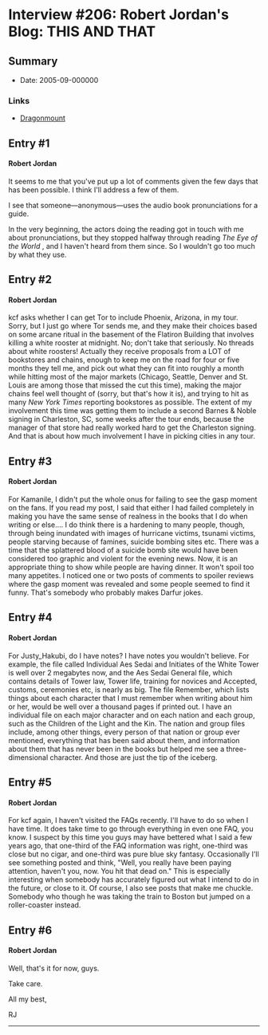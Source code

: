 # Interview #206: Robert Jordan's Blog: THIS AND THAT

## Summary

- Date: 2005-09-000000

### Links

- [Dragonmount](http://www.dragonmount.com/forums/blog/4/entry-325-this-and-that/)


## Entry #1

#### Robert Jordan

It seems to me that you've put up a lot of comments given the few days that has been possible. I think I'll address a few of them.

I see that someone—anonymous—uses the audio book pronunciations for a guide.

In the very beginning, the actors doing the reading got in touch with me about pronunciations, but they stopped halfway through reading
*The Eye of the World*
, and I haven't heard from them since. So I wouldn't go too much by what they use.

## Entry #2

#### Robert Jordan

kcf asks whether I can get Tor to include Phoenix, Arizona, in my tour. Sorry, but I just go where Tor sends me, and they make their choices based on some arcane ritual in the basement of the Flatiron Building that involves killing a white rooster at midnight. No; don't take that seriously. No threads about white roosters! Actually they receive proposals from a LOT of bookstores and chains, enough to keep me on the road for four or five months they tell me, and pick out what they can fit into roughly a month while hitting most of the major markets (Chicago, Seattle, Denver and St. Louis are among those that missed the cut this time), making the major chains feel well thought of (sorry, but that's how it is), and trying to hit as many
*New York Times*
reporting bookstores as possible. The extent of my involvement this time was getting them to include a second Barnes & Noble signing in Charleston, SC, some weeks after the tour ends, because the manager of that store had really worked hard to get the Charleston signing. And that is about how much involvement I have in picking cities in any tour.

## Entry #3

#### Robert Jordan

For Kamanile, I didn't put the whole onus for failing to see the gasp moment on the fans. If you read my post, I said that either I had failed completely in making you have the same sense of realness in the books that I do when writing or else.... I do think there is a hardening to many people, though, through being inundated with images of hurricane victims, tsunami victims, people starving because of famines, suicide bombing sites etc. There was a time that the splattered blood of a suicide bomb site would have been considered too graphic and violent for the evening news. Now, it is an appropriate thing to show while people are having dinner. It won't spoil too many appetites. I noticed one or two posts of comments to spoiler reviews where the gasp moment was revealed and some people seemed to find it funny. That's somebody who probably makes Darfur jokes.

## Entry #4

#### Robert Jordan

For Justy\_Hakubi, do I have notes? I have notes you wouldn't believe. For example, the file called Individual Aes Sedai and Initiates of the White Tower is well over 2 megabytes now, and the Aes Sedai General file, which contains details of Tower law, Tower life, training for novices and Accepted, customs, ceremonies etc, is nearly as big. The file Remember, which lists things about each character that I must remember when writing about him or her, would be well over a thousand pages if printed out. I have an individual file on each major character and on each nation and each group, such as the Children of the Light and the Kin. The nation and group files include, among other things, every person of that nation or group ever mentioned, everything that has been said about them, and information about them that has never been in the books but helped me see a three-dimensional character. And those are just the tip of the iceberg.

## Entry #5

#### Robert Jordan

For kcf again, I haven't visited the FAQs recently. I'll have to do so when I have time. It does take time to go through everything in even one FAQ, you know. I suspect by this time you guys may have bettered what I said a few years ago, that one-third of the FAQ information was right, one-third was close but no cigar, and one-third was pure blue sky fantasy. Occasionally I'll see something posted and think, "Well, you really have been paying attention, haven't you, now. You hit that dead on." This is especially interesting when somebody has accurately figured out what I intend to do in the future, or close to it. Of course, I also see posts that make me chuckle. Somebody who though he was taking the train to Boston but jumped on a roller-coaster instead.

## Entry #6

#### Robert Jordan

Well, that's it for now, guys.

Take care.

All my best,

RJ


---

